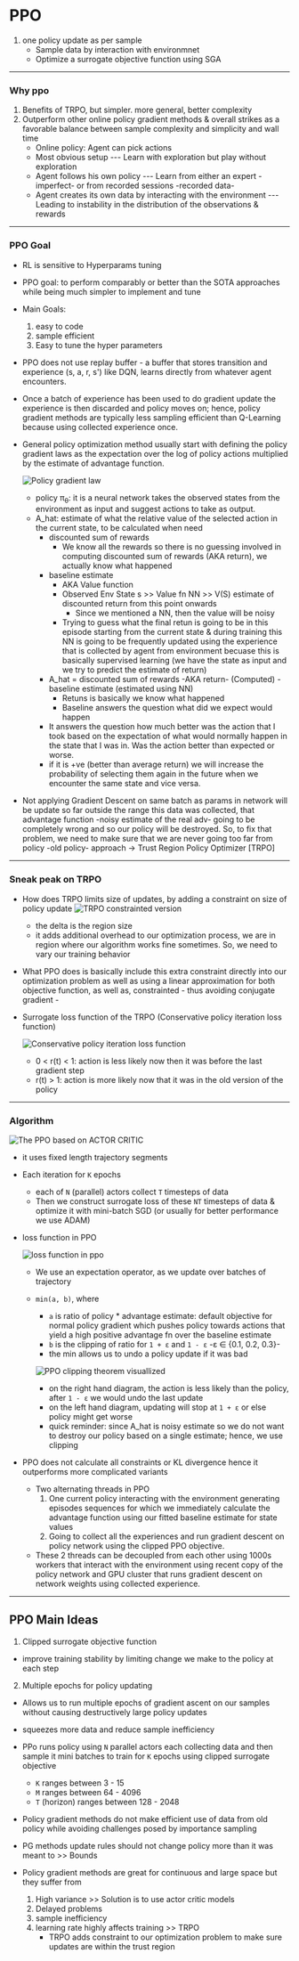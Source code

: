 # PPO

1. one policy update as per sample
    - Sample data by interaction with environmnet
    - Optimize a surrogate objective function using SGA

---

### Why ppo
1. Benefits of TRPO, but simpler. more general, better complexity
2. Outperform other online policy gradient methods & overall strikes as a favorable balance between sample complexity and simplicity and wall time
    - Online policy: Agent can pick actions
    - Most obvious setup --- Learn with exploration but play without exploration
    - Agent follows his own policy --- Learn from either an expert -imperfect- or from recorded sessions -recorded data-
    - Agent creates its own data by interacting with the environment --- Leading to instability in the distribution of the observations & rewards

---

### PPO Goal
- RL is sensitive to Hyperparams tuning
- PPO goal: to perform comparably or better than the SOTA approaches while being much simpler to implement and tune
- Main Goals: 
    1. easy to code
    2. sample efficient
    3. Easy to tune the hyper parameters

- PPO does not use replay buffer - a buffer that stores transition and experience (s, a, r, s') like DQN, learns directly from whatever agent encounters.
- Once a batch of experience has been used to do gradient update the experience is then discarded and policy moves on; hence, policy gradient methods are typically less sampling efficient than Q-Learning because using collected experience once.
- General policy optimization method usually start with defining the policy gradient laws as the expectation over the log of policy actions multiplied by the estimate of advantage function.

    ![Policy gradient law](image/policy-gradient-law.png)

    - policy π<sub>θ</sub>: it is a neural network takes the observed states from the environment as input and suggest actions to take as output.
    - A_hat: estimate of what the relative value of the selected action in the current state, to be calculated when need
        - discounted sum of rewards
            - We know all the rewards so there is no guessing involved in computing discounted sum of rewards (AKA return), we actually know what happened  
        - baseline estimate
            -  AKA Value function
            -  Observed Env State s >> Value fn NN >> V(S) estimate of discounted return from this point onwards
                - Since we mentioned a NN, then the value will be noisy
            -  Trying to guess what the final retun is going to be in this episode starting from the current state & during training this NN is going to be frequently updated using the experience that is collected by agent from environment becuase this is basically supervised learning (we have the state as input and we try to predict the estimate of return)
        -  A_hat = discounted sum of rewards -AKA return- (Computed) - baseline estimate (estimated using NN)
            - Retuns is basically we know what happened
            - Baseline answers the question what did we expect would happen
        - It answers the question how much better was the action that I took based on the expectation of what would normally happen in the state that I was in. Was the action better than expected or worse.
        - if it is +ve (better than average return) we will increase the probability of selecting them again in the future when we encounter the same state and vice versa.
- Not applying Gradient Descent on same batch as params in network will be update so far outside the range this data was collected, that advantage function -noisy estimate of the real adv- going to be completely wrong and so our policy will be destroyed. So, to fix that problem, we need to make sure that we are never going too far from policy -old policy- approach -> Trust Region Policy Optimizer [TRPO]

---

### Sneak peak on TRPO

- How does TRPO limits size of updates, by adding a constraint on size of policy update
    ![TRPO constrainted version](image/trpo.png)
    - the delta is the region size
    - it adds additional overhead to our optimization process, we are in region where our algorithm works fine sometimes. So, we need to vary our training behavior
- What PPO does is basically include this extra constraint directly into our optimization problem as well as using a linear approximation for both objective function, as well as, constrainted - thus avoiding conjugate gradient -
- Surrogate loss function of the TRPO (Conservative policy iteration loss function)

    ![Conservative policy iteration loss function](image/Conservative_policy_Iteration.png)
    - 0 < r(t) < 1: action is less likely now then it was before the last gradient step
    - r(t) > 1: action is more likely now that it was in the old version of the policy



---

### Algorithm

![The PPO based on ACTOR CRITIC](image/ppo-actor-critic-style.png)

- it uses fixed length trajectory segments
- Each iteration for `K` epochs
    - each of `N` (parallel) actors collect `T` timesteps of data
    - Then we construct surrogate loss of these `NT` timesteps of data & optimize it with mini-batch SGD (or usually for better performance we use ADAM)
- loss function in PPO 

    ![loss function in ppo](image/clipping-ppo.png)
    
    - We use an expectation operator, as we update over batches of trajectory
    - `min(a, b)`, where
        - `a` is ratio of policy * advantage estimate: default objective for normal policy gradient which pushes policy towards actions that yield a high positive advantage fn over the baseline estimate 
        - `b` is the clipping of ratio for `1 + ε` and `1 - ε` -ε ∈ {0.1, 0.2, 0.3}-
        - the min allows us to undo a policy update if it was bad
        
        ![PPO clipping theorem visuallized](image/ppo-policy-update.png)
        
        - on the right hand diagram, the action is less likely than the policy, after `1 - ε` we would undo the last update
        - on the left hand diagram, updating will stop at  `1 + ε` or else policy might get worse
        - quick reminder: since A_hat is noisy estimate so we do not want to destroy our policy based on a single estimate; hence, we use clipping
- PPO does not calculate all constraints or KL divergence hence it outperforms more complicated variants
   - Two alternating threads in PPO
       1. One current policy interacting with the environment generating episodes sequences for which we immediately calculate the advantage function using our fitted baseline estimate for state values
       2. Going to collect all the experiences and run gradient descent on policy network using the clipped PPO objective.
    - These 2 threads can be decoupled from each other using 1000s workers <remote> that interact with the environment using recent copy of the policy network and GPU cluster that runs gradient descent on network weights using collected experience.

---

## PPO Main Ideas

1. Clipped surrogate objective function
  - improve training stability by limiting change we make to the policy at each step
2. Multiple epochs for policy updating
  - Allows us to run multiple epochs of gradient ascent on our samples without causing destructively large policy updates
  - squeezes more data and reduce sample inefficiency
- PPo runs policy using `N` parallel actors each collecting data and then sample it mini batches to train for `K` epochs using clipped surrogate objective
    - `K` ranges between 3 - 15
    - `M` ranges between 64 - 4096
    - `T` (horizon) ranges between 128 - 2048

- Policy gradient methods do not make efficient use of data from old policy while avoiding challenges posed by importance sampling
- PG methods update rules should not change policy more than it was meant to >> Bounds
- Policy gradient methods are great for continuous and large space but they suffer from
    1. High variance >> Solution is to use actor critic models
    2. Delayed problems
    3. sample inefficiency
    4. learning rate highly affects training >> TRPO
        - TRPO adds constraint to our optimization problem to make sure updates are within the trust region























  
